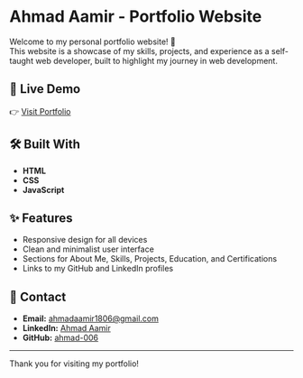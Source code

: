 # Ahmad Aamir - Portfolio Website

Welcome to my personal portfolio website! 🚀  
This website is a showcase of my skills, projects, and experience as a self-taught web developer, built to highlight my journey in web development.

## 🔗 Live Demo

👉 [Visit Portfolio](https://ahmadaamir-portfolio.netlify.app)

## 🛠️ Built With

- **HTML**
- **CSS**
- **JavaScript**

## ✨ Features

- Responsive design for all devices
- Clean and minimalist user interface
- Sections for About Me, Skills, Projects, Education, and Certifications
- Links to my GitHub and LinkedIn profiles

## 📧 Contact

- **Email:** ahmadaamir1806@gmail.com
- **LinkedIn:** [Ahmad Aamir](https://www.linkedin.com/in/ahmad-aamir-5b210a371/)
- **GitHub:** [ahmad-006](https://github.com/ahmad-006)

---

Thank you for visiting my portfolio!
